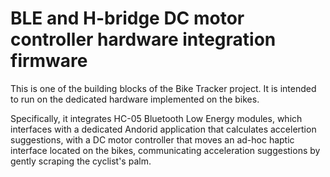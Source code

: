 # BLE and H-bridge DC motor controller hardware integration firmware

This is one of the building blocks of the Bike Tracker project. It is intended to run on the dedicated hardware implemented on the bikes.<br />

Specifically, it integrates HC-05 Bluetooth Low Energy modules, which interfaces with a dedicated Andorid application that calculates accelertion suggestions, with a DC motor controller that moves an ad-hoc haptic interface located on the bikes, communicating acceleration suggestions by gently scraping the cyclist's palm.
